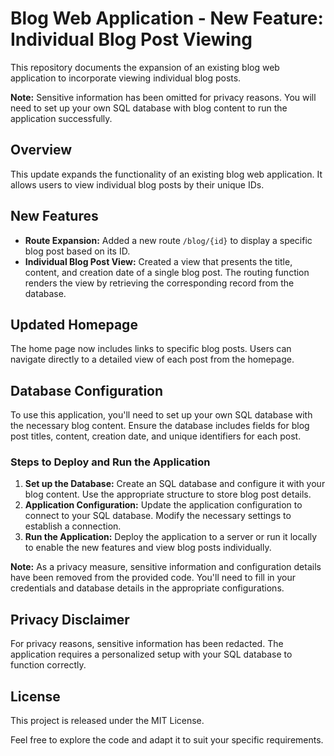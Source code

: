 # Blog Web Application - New Feature: Individual Blog Post Viewing

This repository documents the expansion of an existing blog web application to incorporate viewing individual blog posts.

**Note:** Sensitive information has been omitted for privacy reasons. You will need to set up your own SQL database with blog content to run the application successfully.

## Overview
This update expands the functionality of an existing blog web application. It allows users to view individual blog posts by their unique IDs.

## New Features
- **Route Expansion:** Added a new route `/blog/{id}` to display a specific blog post based on its ID.
- **Individual Blog Post View:** Created a view that presents the title, content, and creation date of a single blog post. The routing function renders the view by retrieving the corresponding record from the database.

## Updated Homepage
The home page now includes links to specific blog posts. Users can navigate directly to a detailed view of each post from the homepage.

## Database Configuration
To use this application, you'll need to set up your own SQL database with the necessary blog content. Ensure the database includes fields for blog post titles, content, creation date, and unique identifiers for each post.

### Steps to Deploy and Run the Application
1. **Set up the Database:** Create an SQL database and configure it with your blog content. Use the appropriate structure to store blog post details.
2. **Application Configuration:** Update the application configuration to connect to your SQL database. Modify the necessary settings to establish a connection.
3. **Run the Application:** Deploy the application to a server or run it locally to enable the new features and view blog posts individually.

**Note:** As a privacy measure, sensitive information and configuration details have been removed from the provided code. You'll need to fill in your credentials and database details in the appropriate configurations.

## Privacy Disclaimer
For privacy reasons, sensitive information has been redacted. The application requires a personalized setup with your SQL database to function correctly.

## License
This project is released under the MIT License.

Feel free to explore the code and adapt it to suit your specific requirements.
